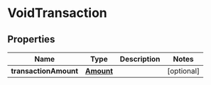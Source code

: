 

# VoidTransaction

## Properties

Name | Type | Description | Notes
------------ | ------------- | ------------- | -------------
**transactionAmount** | [**Amount**](Amount.md) |  |  [optional]



